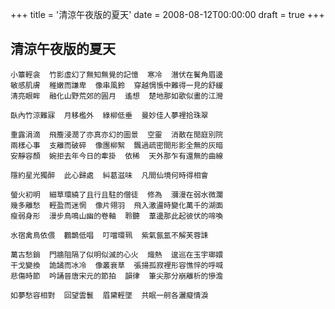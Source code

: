 +++
title = '清涼午夜版的夏天'
date = 2008-08-12T00:00:00
draft = true
+++
## 清涼午夜版的夏天

```text
小簟輕衾  竹影虛幻了無知無覺的記憶  寒冷  潛伏在鬢角眉邊
敏感肌膚  稚嫩而謙卑  像串風鈴  穿越惆悵中難得一見的舒緩
清亮眼眸  融化山野荒郊的圓月  遙想  楚地那如歌似畫的江灣

臥內竹涼難寐  月移檻外  綠柳低垂  曼妙佳人夢裡拾珠翠

重露涓滴  飛簷浸潤了亦真亦幻的圖景  空靈  消散在閒庭別院
兩樣心事  支離而破碎  像團柳絮  飄過疏密間形影全無的灰暗
安靜容顏  婉拒去年今日的牽掛  依稀  天外那乍有還無的曲線

隱約星光獨醉  此心歸處  糾葛滋味  凡間仙境何時得相會

螢火初明  細草環繞了且行且駐的僧徒  修為  瀰漫在弱水微瀾
幾多離愁  輕盈而迷惘  像片翎羽  飛入激盪時變化萬千的湖面
瘦弱身形  漫步鳥鳴山幽的卷軸  聆聽  葦邊那此起彼伏的啼喚

水宿禽鳥依偎  鸛鵲低唱  叮噹環珮  紫氣氤氳不解芙蓉誄

萬古愁銷  門牆阻隔了似明似滅的心火  熾熱  逡巡在玉宇瑯嬛
干戈變換  詭譎而冰冷  像叢衰草  張揚孤寂裡形容憔悴的呼喊
悲傷時節  吟誦晉唐宋元的節拍  韻律  筆尖那分崩離析的慘澹

如夢愁容相對  回望雲鬟  眉黛輕墜  共眠一舸各灑癡情淚
```
